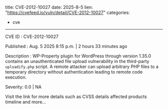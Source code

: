  
title: CVE-2012-10027
date: 2025-8-5
lien: "https://cvefeed.io/vuln/detail/CVE-2012-10027"
categories:
  - cve
---

CVE ID : CVE-2012-10027

Published :  Aug. 5
2025
8:15 p.m. | 2 hours
33 minutes ago

Description : WP-Property plugin for WordPress through version 1.35.0 contains an unauthenticated file upload vulnerability in the third-party `uploadify.php` script. A remote attacker can upload arbitrary PHP files to a temporary directory without authentication
leading to remote code execution.

Severity: 0.0 | NA

Visit the link for more details
such as CVSS details
affected products
timeline
and more...
